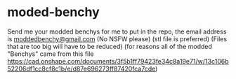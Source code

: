 # moded-benchy
Send me your modded benchys for me to put in the repo, the email address is moddedbenchy@gmail.com
(No NSFW please) 
(stl file is preferred) 
(Files that are too big will have to be reduced)
(for  reasons all of the modded "Benchys" came from this file https://cad.onshape.com/documents/3f5b1ff79423fe34c8a19e71/w/13c106b52206df1cc8cf8c1b/e/d87e696273ff87420fca7cde) 
